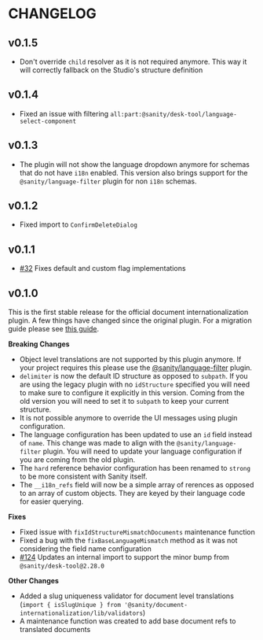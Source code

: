 # CHANGELOG

## v0.1.5
* Don't override `child` resolver as it is not required anymore. This way it will correctly fallback on the Studio's structure definition

## v0.1.4
* Fixed an issue with filtering `all:part:@sanity/desk-tool/language-select-component`

## v0.1.3
* The plugin will not show the language dropdown anymore for schemas that do not have `i18n` enabled. This version also brings support for the `@sanity/language-filter` plugin for non `i18n` schemas.

## v0.1.2
* Fixed import to `ConfirmDeleteDialog`

## v0.1.1
* [#32](https://github.com/sanity-io/document-internationalization/issues/32) Fixes default and custom flag implementations

## v0.1.0
This is the first stable release for the official document internationalization plugin. A few things have changed since the original plugin. For a migration guide please see [this guide](docs/coming-from-sanity-plugin-intl-input.md).

**Breaking Changes**
- Object level translations are not supported by this plugin anymore. If your project requires this please use the [@sanity/language-filter](https://www.npmjs.com/package/@sanity/language-filter) plugin.
- `delimiter` is now the default ID structure as opposed to `subpath`. If you are using the legacy plugin with no `idStructure` specified you will need to make sure to configure it explicitly in this version. Coming from the old version you will need to set it to `subpath` to keep your current structure.
- It is not possible anymore to override the UI messages using plugin configuration.
- The language configuration has been updated to use an `id` field instead of `name`. This change was made to align with the `@sanity/language-filter` plugin. You will need to update your language configuration if you are coming from the old plugin.
- The `hard` reference behavior configuration has been renamed to `strong` to be more consistent with Sanity itself.
- The `__i18n_refs` field will now be a simple array of rerences as opposed to an array of custom objects. They are keyed by their language code for easier querying.

**Fixes**
- Fixed issue with `fixIdStructureMismatchDocuments` maintenance function
- Fixed a bug with the `fixBaseLanguageMismatch` method as it was not considering the field name configuration
- [#124](https://github.com/LiamMartens/sanity-plugin-intl-input/issues/124) Updates an internal import to support the minor bump from `@sanity/desk-tool@2.28.0`

**Other Changes**
- Added a slug uniqueness validator for document level translations (`import { isSlugUnique } from '@sanity/document-internationalization/lib/validators`)
- A maintenance function was created to add base document refs to translated documents
